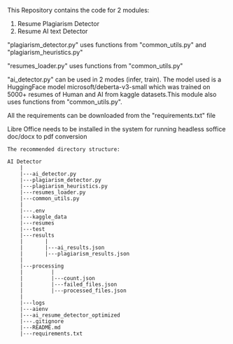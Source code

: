 This Repository contains the code for 2 modules: 
1. Resume Plagiarism Detector
2. Resume AI text Detector

"plagiarism_detector.py" uses functions from "common_utils.py" and "plagiarism_heuristics.py"

"resumes_loader.py" uses functions from "common_utils.py"

"ai_detector.py" can be used in 2 modes (infer, train). The model used is a HuggingFace model microsoft/deberta-v3-small which was trained on 5000+ resumes of Human and AI from kaggle datasets.This module also uses functions from "common_utils.py".

All the requirements can be downloaded from the "requirements.txt" file

Libre Office needs to be installed in the system for running headless soffice doc/docx to pdf conversion

<pre><code>The recommended directory structure:

AI Detector
    |
    |---ai_detector.py
    |---plagiarism_detector.py
    |---plagiarism_heuristics.py
    |---resumes_loader.py
    |---common_utils.py
    |
    |---.env
    |---kaggle_data
    |---resumes
    |---test
    |---results
    |	    |
    |    	|---ai_results.json
    |	    |---plagiarism_results.json
    |
    |---processing
    |	      |
    |	      |---count.json
    |	      |---failed_files.json
    |	      |---processed_files.json
    |
    |---logs
    |---aienv
    |---ai_resume_detector_optimized
    |---.gitignore
    |---README.md
    |---requirements.txt
</code></pre>

